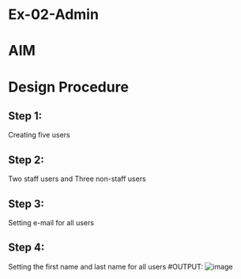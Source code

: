 # Ex-02-Admin

# AIM


# Design Procedure
## Step 1:
Creating five users
## Step 2:
Two staff users and Three non-staff users
## Step 3:
Setting e-mail for all users
## Step 4:
Setting the first name and last name for all users
#OUTPUT:
![image](https://github.com/KumarTeja751/ODD2023-WT-Ex-02-Admin/assets/144947756/80c44758-75c8-4256-b4a6-fbab8fce062a)


